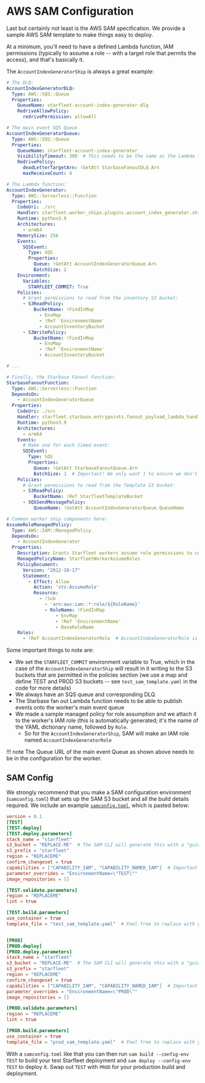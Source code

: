 # AWS SAM Configuration

Last but certainly not least is the AWS SAM specification. We provide a sample AWS SAM template to make things easy to deploy.

At a minimum, you'll need to have a defined Lambda function, IAM permissions (typically to assume a role -- with a target role that permits the access), and that's basically it.

The `AccountIndexGeneratorShip` is always a great example:

```yaml
# The DLQ:
AccountIndexGeneratorDLQ:
  Type: AWS::SQS::Queue
  Properties:
    QueueName: starfleet-account-index-generator-dlq
    RedriveAllowPolicy:
      redrivePermission: allowAll

# The main event SQS Queue
AccountIndexGeneratorQueue:
  Type: AWS::SQS::Queue
  Properties:
    QueueName: starfleet-account-index-generator
    VisibilityTimeout: 300  # This needs to be the same as the Lambda function timeout.
    RedrivePolicy:
      deadLetterTargetArn: !GetAtt StarbaseFanoutDLQ.Arn
      maxReceiveCount: 4

# The Lambda function:
AccountIndexGenerator:
  Type: AWS::Serverless::Function
  Properties:
    CodeUri: ./src
    Handler: starfleet.worker_ships.plugins.account_index_generator.ship.lambda_handler
    Runtime: python3.9
    Architectures:
      - arm64
    MemorySize: 256
    Events:
      SQSEvent:
        Type: SQS
        Properties:
          Queue: !GetAtt AccountIndexGeneratorQueue.Arn
          BatchSize: 2
    Environment:
      Variables:
        STARFLEET_COMMIT: True
    Policies:
      # Grant permissions to read from the inventory S3 bucket:
      - S3ReadPolicy:
          BucketName: !FindInMap
            - EnvMap
            - !Ref 'EnvironmentName'
            - AccountInventoryBucket
      - S3WritePolicy:
          BucketName: !FindInMap
            - EnvMap
            - !Ref 'EnvironmentName'
            - AccountInventoryBucket

# ...

# Finally, the Starbase Fanout Function:
StarbaseFanoutFunction:
  Type: AWS::Serverless::Function
  DependsOn:
    - AccountIndexGeneratorQueue
  Properties:
    CodeUri: ./src
    Handler: starfleet.starbase.entrypoints.fanout_payload_lambda_handler
    Runtime: python3.9
    Architectures:
      - arm64
    Events:
      # Make one for each timed event:
      SQSEvent:
        Type: SQS
        Properties:
          Queue: !GetAtt StarbaseFanoutQueue.Arn
          BatchSize: 1  # Important! We only want 1 to ensure we don't hit timeouts.
    Policies:
      # Grant permissions to read from the Template S3 bucket:
      - S3ReadPolicy:
          BucketName: !Ref StarfleetTemplateBucket
      - SQSSendMessagePolicy:
          QueueName: !GetAtt AccountIndexGeneratorQueue.QueueName

# Common worker ship components here:
AssumeRoleManagedPolicy:
  Type: AWS::IAM::ManagedPolicy
  DependsOn:
    - AccountIndexGenerator
  Properties:
    Description: Grants Starfleet workers assume role permissions to common Starfleet worker IAM roles
    ManagedPolicyName: StarfleetWorkerAssumeRoles
    PolicyDocument:
      Version: "2012-10-17"
      Statement:
        - Effect: Allow
          Action: 'sts:AssumeRole'
          Resource:
            - !Sub
              - 'arn:aws:iam::*:role/${RoleName}'
              - RoleName: !FindInMap
                  - EnvMap
                  - !Ref 'EnvironmentName'
                  - BaseRoleName
    Roles:
      - !Ref AccountIndexGeneratorRole  # AccountIndexGeneratorRole is created automatically by SAM and can be referenced
```

Some important things to note are:

- We set the `STARFLEET_COMMIT` environment variable to True, which in the case of the `AccountIndexGeneratorShip` will result in it writing to the S3 buckets that are permitted in the policies section (we use a map and define TEST and PROD S3 buckets -- see `test_sam_template.yaml` in the code for more details)
- We always have an SQS queue and corresponding DLQ
- The Starbase fan out Lambda function needs to be able to publish events onto the worker's main event queue
- We made a sample managed policy for role assumption and we attach it to the worker's IAM role (this is automatically generated; it's the name of the YAML dictionary name, followed by `Role`.
  - So for the `AccountIndexGeneratorShip`, SAM will make an IAM role named `AccountIndexGeneratorRole`

!!! note
    The Queue URL of the main event Queue as shown above needs to be in the configuration for the worker.

## SAM Config
We strongly recommend that you make a SAM configuration environment (`samconfig.toml`) that sets up the SAM S3 bucket and all the build details required. We include an example [`samconfig.toml`](https://github.com/gemini-oss/starfleet/blob/main/samconfig.toml), which is pasted below:

```toml
version = 0.1
[TEST]
[TEST.deploy]
[TEST.deploy.parameters]
stack_name = "starfleet"
s3_bucket = "REPLACE-ME"  # The SAM CLI will generate this with a "guided" deploy option -- or you can just make this yourself.
s3_prefix = "starfleet"
region = "REPLACEME"
confirm_changeset = true
capabilities = ["CAPABILITY_IAM", "CAPABILITY_NAMED_IAM"]  # Important -- you need these capabilities defined since this creates IAM roles
parameter_overrides = "EnvironmentName=\"TEST\""
image_repositories = []

[TEST.validate.parameters]
region = "REPLACEME"
lint = true

[TEST.build.parameters]
use_container = true
template_file = "test_sam_template.yaml"  # Feel free to replace with your own filename


[PROD]
[PROD.deploy]
[PROD.deploy.parameters]
stack_name = "starfleet"
s3_bucket = "REPLACE-ME"  # The SAM CLI will generate this with a "guided" deploy option -- or you can just make this yourself.
s3_prefix = "starfleet"
region = "REPLACEME"
confirm_changeset = true
capabilities = ["CAPABILITY_IAM", "CAPABILITY_NAMED_IAM"]  # Important -- you need these capabilities defined since this creates IAM roles
parameter_overrides = "EnvironmentName=\"PROD\""
image_repositories = []

[PROD.validate.parameters]
region = "REPLACEME"
lint = true

[PROD.build.parameters]
use_container = true
template_file = "prod_sam_template.yaml"  # Feel free to replace with your own filename
```

With a `samconfig.toml` like that you can then run `sam build --config-env TEST` to build your test Starfleet deployment and `sam deploy --config-env TEST` to deploy it. Swap out `TEST` with `PROD` for your production build and deployment.
